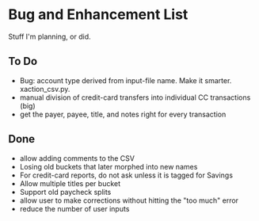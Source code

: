 # Bug and Enhancement List

Stuff I'm planning, or did.

## To Do

- Bug: account type derived from input-file name.  Make it smarter. xaction_csv.py.
- manual division of credit-card transfers into individual CC transactions (big)
- get the payer, payee, title, and notes right for every transaction

## Done

- allow adding comments to the CSV
- Losing old buckets that later morphed into new names
- For credit-card reports, do not ask unless it is tagged for Savings
- Allow multiple titles per bucket
- Support old paycheck splits
- allow user to make corrections without hitting the "too much" error
- reduce the number of user inputs
